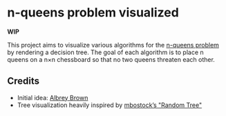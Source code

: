 n-queens problem visualized
===========================

__WIP__

This project aims to visualize various algorithms for the [n-queens problem](http://en.wikipedia.org/wiki/Eight_queens_puzzle) by rendering a decision tree. The goal of each algorithm is to place n queens on a n×n chessboard so that no two queens threaten each other.

Credits
-------
* Initial idea: [Albrey Brown](http://www.develop-yourself.com/)
* Tree visualization heavily inspired by [mbostock’s "Random Tree"](http://bl.ocks.org/mbostock/999346)
